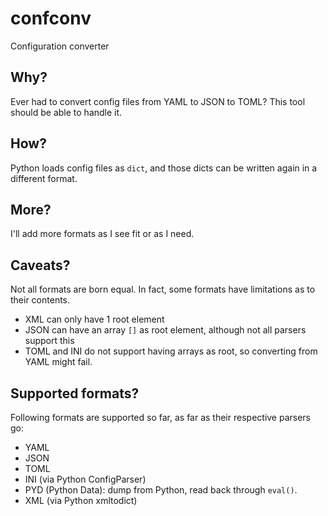 # confconv

Configuration converter

## Why?

Ever had to convert config files from YAML to JSON to TOML?
This tool should be able to handle it.

## How?

Python loads config files as `dict`, and those dicts can be written again in a different format.

## More?

I'll add more formats as I see fit or as I need.

## Caveats?

Not all formats are born equal. In fact, some formats have limitations as to their contents.
- XML can only have 1 root element
- JSON can have an array `[]` as root element, although not all parsers support this
- TOML and INI do not support having arrays as root, so converting from YAML might fail.

## Supported formats?

Following formats are supported so far, as far as their respective parsers go:
- YAML
- JSON
- TOML
- INI (via Python ConfigParser)
- PYD (Python Data): dump from Python, read back through `eval()`.
- XML (via Python xmltodict)
